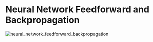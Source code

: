 # Neural Network Feedforward and Backpropagation

![neural_network_feedforward_backpropagation](https://user-images.githubusercontent.com/65554220/119373201-cb4fe980-bcd5-11eb-82a4-01ef1e6cc6d0.JPG)

